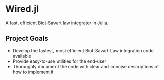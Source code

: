 # Wired.jl

A fast, efficient Biot-Savart law integrator in Julia.

## Project Goals
* Develop the fastest, most efficient Biot-Savart Law integration code available
* Provide easy-to-use utilities for the end-user
* Thoroughly document the code with clear and concise descriptions of how to implement it


